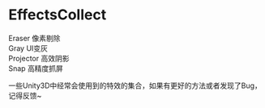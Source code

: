 # EffectsCollect
Eraser 像素剔除 </br>
Gray UI变灰 </br>
Projector 高效阴影 </br>
Snap 高精度抓屏 </br>

一些Unity3D中经常会使用到的特效的集合，如果有更好的方法或者发现了Bug，记得反馈~ </br>
